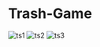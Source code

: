 # Trash-Game
![ts1](https://user-images.githubusercontent.com/54658795/132400595-bcbc90e4-38e7-4221-8abb-e8b9f568f6b9.JPG)
![ts2](https://user-images.githubusercontent.com/54658795/132400601-e076fea3-b73b-425e-a9d0-be30b1c8afc9.JPG)
![ts3](https://user-images.githubusercontent.com/54658795/132400610-f85678e5-7a6d-4216-bd0a-e9e3831e8351.JPG)
